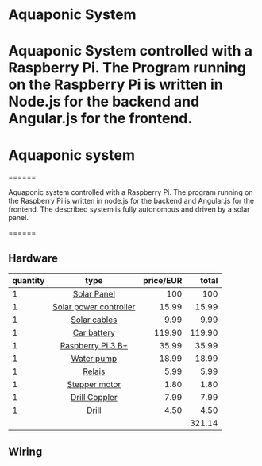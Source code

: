 Aquaponic System
======

Aquaponic System controlled with a Raspberry Pi.
The Program running on the Raspberry Pi is written in Node.js for the backend and Angular.js for the frontend.
=======
# Aquaponic system
======

Aquaponic system controlled with a Raspberry Pi.
The program running on the Raspberry Pi is written in node.js for the backend and Angular.js for the frontend. The described system is fully autonomous and driven by a solar panel.

======

## Hardware


| quantity | type | price/EUR | total |
| -------- | :-------------: | --------: | ---------: |
| 1 | [Solar Panel](https://www.amazon.de/gp/product/B00HTSVDAM/ref=oh_aui_detailpage_o04_s00?ie=UTF8&psc=1) | 100 | 100 |
| 1 | [Solar power controller](https://www.amazon.de/gp/product/B071VT42D2/ref=oh_aui_detailpage_o03_s00?ie=UTF8&psc=1) | 15.99 | 15.99 |
| 1 | [Solar cables](https://www.amazon.de/gp/product/B0171FERLE/ref=oh_aui_detailpage_o03_s00?ie=UTF8&psc=1) | 9.99 | 9.99 |
| 1 | [Car battery](https://www.amazon.de/BSA-DC-Solarbatterie-Versorgungsbatterie-Wohnmobil/dp/B07D562RWH/ref=sr_1_13?s=garden&ie=UTF8&qid=1531844717&sr=1-13&keywords=solar+batterie+12v) | 119.90 | 119.90 |
| 1 | [Raspberry Pi 3 B+](https://www.amazon.de/Raspberry-1373331-Pi-Modell-Mainboard/dp/B07BDR5PDW/ref=sr_1_5?s=computers&ie=UTF8&qid=1529962187&sr=1-5&keywords=raspberry+pi+3+b%2B) | 35.99 | 35.99 |
| 1 | [Water pump](https://www.amazon.de/gp/product/B01MTNBHPT/ref=oh_aui_detailpage_o09_s00?ie=UTF8&psc=1) | 18.99 | 18.99 |
| 1 | [Relais](https://www.amazon.de/gp/product/B01N25NYD6/ref=oh_aui_detailpage_o00_s00?ie=UTF8&psc=1) | 5.99 | 5.99 |
| 1 | [Stepper motor](https://www.amazon.de/DC-5V-Elektro-28BYJ-48-Modulplatine/dp/B00DGNO6PI/ref=sr_1_12?s=ce-de&ie=UTF8&qid=1529962986&sr=1-12&keywords=stepper+motor) | 1.80 | 1.80 |
| 1 | [Drill Coppler](https://www.amazon.de/gp/product/B0783QQMKP/ref=oh_aui_detailpage_o06_s00?ie=UTF8&psc=1) | 7.99 | 7.99 |
| 1 | [Drill](https://www.amazon.de/Bosch-2608596305-Pro-Holzspiralbohrer-%C3%98/dp/B0009W86IC/ref=sr_1_6?s=industrial&ie=UTF8&qid=1529962344&sr=1-6&keywords=Bohrer+8mm) | 4.50 | 4.50 |
||||321.14|

## Wiring
